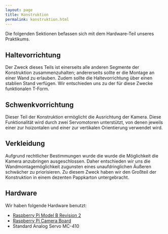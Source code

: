 ```yaml
---
layout: page
title: Konstruktion
permalink: konstruktion.html
---
```


Die folgenden Sektionen befassen sich mit dem Hardware-Teil unseres Praktikums.

## Haltevorrichtung
Der Zweck dieses Teils ist einerseits alle anderen Segmente der Konstruktion zusammenzuhalten; andererseits sollte er die Montage an einer Wand zu erlauben. Zudem sollte die Haltevorrichtung über einen stablien Stand verfügen. Wir entschieden uns zu der für diese Zwecke funktionalen T-Form.

## Schwenkvorrichtung
Dieser Teil der Konstruktion ermöglicht die Ausrichtung der Kamera. Diese Funktionalität wird durch zwei Servomotoren unterstützt, von denen jeweils einer zur hoizontalen und einer zur vertikalen Orientierung verwendet wird.

## Verkleidung
Aufgrund rechtlicher Bestimmungen wurde die wurde die Möglichkeit die Kamera anzubringen ausgeschlossen. Daher entschieden wir uns die Wandmontagemöglichkeit zugunsten eines unaufdringlichen Äußeren schwächer zu priorisieren. Zu diesem Zweck haben wir den Großteil der Konstruktion in einem dezenten Pappkarton untergebracht.

## Hardware
Wir haben folgende Hardware benutzt:

* [Raspberry Pi Model B Revision 2](http://de.wikipedia.org/wiki/Raspberry_Pi)
* [Raspberry Pi Camera Board](http://www.raspberrypi.org/products/camera-module/)
* Standard Analog Servo MC-410
